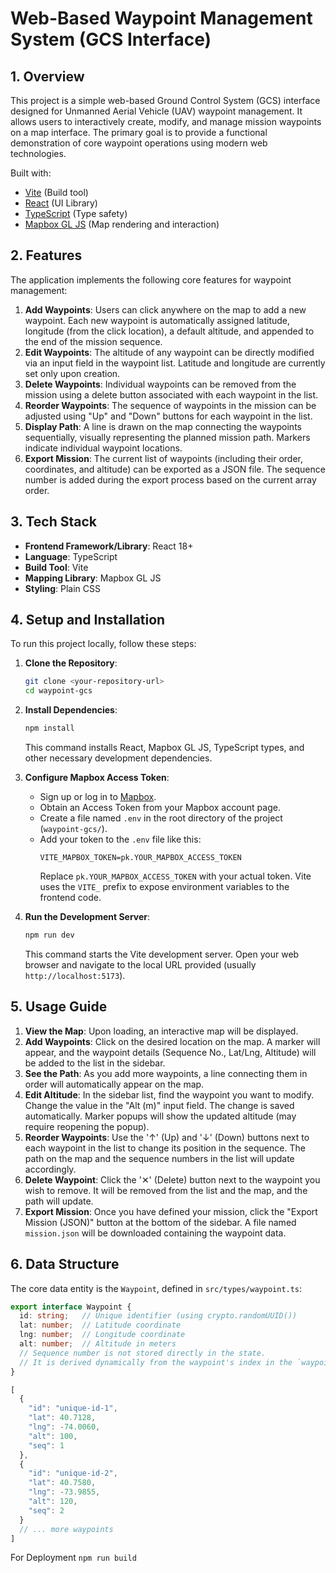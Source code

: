 # Web-Based Waypoint Management System (GCS Interface)

## 1. Overview

This project is a simple web-based Ground Control System (GCS) interface designed for Unmanned Aerial Vehicle (UAV) waypoint management. It allows users to interactively create, modify, and manage mission waypoints on a map interface. The primary goal is to provide a functional demonstration of core waypoint operations using modern web technologies.

Built with:
*   [Vite](https://vitejs.dev/) (Build tool)
*   [React](https://reactjs.org/) (UI Library)
*   [TypeScript](https://www.typescriptlang.org/) (Type safety)
*   [Mapbox GL JS](https://docs.mapbox.com/mapbox-gl-js/api/) (Map rendering and interaction)

## 2. Features

The application implements the following core features for waypoint management:

1.  **Add Waypoints**: Users can click anywhere on the map to add a new waypoint. Each new waypoint is automatically assigned latitude, longitude (from the click location), a default altitude, and appended to the end of the mission sequence.
2.  **Edit Waypoints**: The altitude of any waypoint can be directly modified via an input field in the waypoint list. Latitude and longitude are currently set only upon creation.
3.  **Delete Waypoints**: Individual waypoints can be removed from the mission using a delete button associated with each waypoint in the list.
4.  **Reorder Waypoints**: The sequence of waypoints in the mission can be adjusted using "Up" and "Down" buttons for each waypoint in the list.
5.  **Display Path**: A line is drawn on the map connecting the waypoints sequentially, visually representing the planned mission path. Markers indicate individual waypoint locations.
6.  **Export Mission**: The current list of waypoints (including their order, coordinates, and altitude) can be exported as a JSON file. The sequence number is added during the export process based on the current array order.

## 3. Tech Stack

*   **Frontend Framework/Library**: React 18+
*   **Language**: TypeScript
*   **Build Tool**: Vite
*   **Mapping Library**: Mapbox GL JS
*   **Styling**: Plain CSS

## 4. Setup and Installation

To run this project locally, follow these steps:

1.  **Clone the Repository**:
    ```bash
    git clone <your-repository-url>
    cd waypoint-gcs
    ```

2.  **Install Dependencies**:
    ```bash
    npm install
    ```
    This command installs React, Mapbox GL JS, TypeScript types, and other necessary development dependencies.

3.  **Configure Mapbox Access Token**:
    *   Sign up or log in to [Mapbox](https://www.mapbox.com/).
    *   Obtain an Access Token from your Mapbox account page.
    *   Create a file named `.env` in the root directory of the project (`waypoint-gcs/`).
    *   Add your token to the `.env` file like this:
        ```env
        VITE_MAPBOX_TOKEN=pk.YOUR_MAPBOX_ACCESS_TOKEN
        ```
        Replace `pk.YOUR_MAPBOX_ACCESS_TOKEN` with your actual token. Vite uses the `VITE_` prefix to expose environment variables to the frontend code.

4.  **Run the Development Server**:
    ```bash
    npm run dev
    ```
    This command starts the Vite development server. Open your web browser and navigate to the local URL provided (usually `http://localhost:5173`).

## 5. Usage Guide

1.  **View the Map**: Upon loading, an interactive map will be displayed.
2.  **Add Waypoints**: Click on the desired location on the map. A marker will appear, and the waypoint details (Sequence No., Lat/Lng, Altitude) will be added to the list in the sidebar.
3.  **See the Path**: As you add more waypoints, a line connecting them in order will automatically appear on the map.
4.  **Edit Altitude**: In the sidebar list, find the waypoint you want to modify. Change the value in the "Alt (m)" input field. The change is saved automatically. Marker popups will show the updated altitude (may require reopening the popup).
5.  **Reorder Waypoints**: Use the '↑' (Up) and '↓' (Down) buttons next to each waypoint in the list to change its position in the sequence. The path on the map and the sequence numbers in the list will update accordingly.
6.  **Delete Waypoint**: Click the '✕' (Delete) button next to the waypoint you wish to remove. It will be removed from the list and the map, and the path will update.
7.  **Export Mission**: Once you have defined your mission, click the "Export Mission (JSON)" button at the bottom of the sidebar. A file named `mission.json` will be downloaded containing the waypoint data.

## 6. Data Structure

The core data entity is the `Waypoint`, defined in `src/types/waypoint.ts`:

```typescript
export interface Waypoint {
  id: string;   // Unique identifier (using crypto.randomUUID())
  lat: number;  // Latitude coordinate
  lng: number;  // Longitude coordinate
  alt: number;  // Altitude in meters
  // Sequence number is not stored directly in the state.
  // It is derived dynamically from the waypoint's index in the `waypoints` array (+1).
}

[
  {
    "id": "unique-id-1",
    "lat": 40.7128,
    "lng": -74.0060,
    "alt": 100,
    "seq": 1
  },
  {
    "id": "unique-id-2",
    "lat": 40.7580,
    "lng": -73.9855,
    "alt": 120,
    "seq": 2
  }
  // ... more waypoints
]
```
For Deployment
``npm run build``
